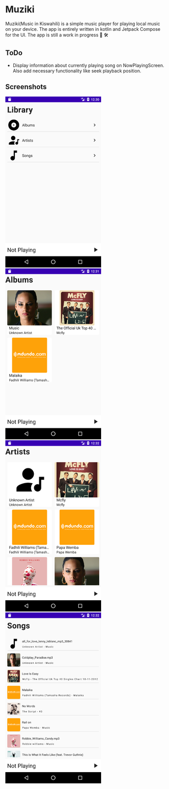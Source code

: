 # Muziki
Muziki(Music in Kiswahili) is a simple music player for playing local music on your device. The app is entirely written in kotlin and Jetpack Compose for the UI.
The app is still a work in progress :construction: :hammer_and_wrench:

## ToDo
- Display information about currently playing song on NowPlayingScreen. Also add necessary functionality like seek playback position.

## Screenshots
<img src="screenshots/home.png" width=300> &nbsp; <img src="screenshots/albums.png" width=300> &nbsp; <img src="screenshots/artists.png" width=300> &nbsp; <img src="screenshots/songs.png" width=300>

